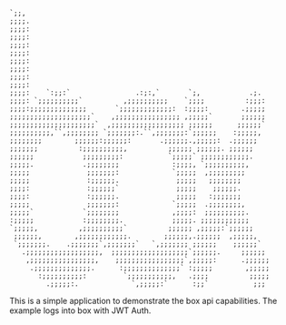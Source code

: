 <!-- language: lang-none -->

    `;;,
    ;;;;.
    ;;;;:
    ;;;;:
    ;;;;:
    ;;;;:
    ;;;;:
    ;;;;:
    ;;;;:
    ;;;;:
    ;;;;:    `:;;:`                .:;:,`       `;,            .;.
    ;;;;: `;;;;;;;;;;`          ,;;;;;;;;;;    `;;;;          :;;;:
    ;;;;:;;;;;;;;;;;;;;       `;;;;;;;;;;;;;:  :;;;;:        .;;;;;
    ;;;;;;;;;;;;;;;;;;;;`    ,;;;;;;;;;;;;;;;; ,;;;;;`       ;;;;;;
    ;;;;;;;;;;;;;;;;;;;;;`  ,;;;;;;;;;;;;;;;;;; ;;;;;;      ;;;;;;`
    ;;;;;;;;;;,``,;;;;;;;; `;;;;;;;:.``,;;;;;;;:`;;;;;;    :;;;;;,
    ;;;;;;;;        ;;;;;;:;;;;;;:       .;;;;;;.,;;;;;:  .;;;;;;
    ;;;;;;;          :;;;;;;;;;;,          ;;;;;; ;;;;;;. ;;;;;;
    ;;;;;;            ;;;;;;;;;:           `;;;;;` ;;;;;;;;;;;;.
    ;;;;;.            .;;;;;;;;             :;;;;, `;;;;;;;;;;,
    ;;;;;              ;;;;;;;:             `;;;;;  ,;;;;;;;;;
    ;;;;;              :;;;;;;.              ;;;;;   ;;;;;;;;
    ;;;;:              :;;;;;;`              ;;;;;    ;;;;;;.
    ;;;;:              :;;;;;;.              ;;;;;   :;;;;;;;
    ;;;;;              ;;;;;;;:             `;;;;;  .;;;;;;;;,
    ;;;;;`            `;;;;;;;;             ,;;;;:  ;;;;;;;;;;.
    :;;;;;            :;;;;;;;;.            ;;;;;. ;;;;;;;;;;;;
    `;;;;;,          ,;;;;;;;;;;`          ;;;;;; ,;;;;;:`;;;;;;
     ;;;;;;,        ,;;;;;;;;;;;;.        ;;;;;;,.;;;;;;  ,;;;;;,
     `;;;;;;;.    .;;;;;;;`,;;;;;;;`   `,;;;;;;; ;;;;;;    ;;;;;;`
       .;;;;;;;;;;;;;;;;;;,  ;;;;;;;;;;;;;;;;;;;`;;;;;;.     ;;;;;;
        ,;;;;;;;;;;;;;;;;,    ;;;;;;;;;;;;;;;;;`,;;;;;:      .;;;;;;
         .;;;;;;;;;;;;;;.      :;;;;;;;;;;;;;;` :;;;;;        ,;;;;;
           :;;;;;;;;;;:         `;;;;;;;;;;;,   .;;;;          ;;;;;
             .;;;;;:.             `,;;;;;:`      :;;`           ;;;


This is a simple application to demonstrate the box api capabilities.
The example logs into box with JWT Auth.
